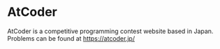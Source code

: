 # AtCoder

AtCoder is a competitive programming contest website based in Japan. Problems can be found at https://atcoder.jp/

